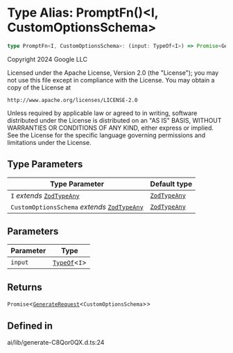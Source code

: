 # Type Alias: PromptFn()\<I, CustomOptionsSchema\>

```ts
type PromptFn<I, CustomOptionsSchema>: (input: TypeOf<I>) => Promise<GenerateRequest<CustomOptionsSchema>>;
```

Copyright 2024 Google LLC

Licensed under the Apache License, Version 2.0 (the "License");
you may not use this file except in compliance with the License.
You may obtain a copy of the License at

    http://www.apache.org/licenses/LICENSE-2.0

Unless required by applicable law or agreed to in writing, software
distributed under the License is distributed on an "AS IS" BASIS,
WITHOUT WARRANTIES OR CONDITIONS OF ANY KIND, either express or implied.
See the License for the specific language governing permissions and
limitations under the License.

## Type Parameters

| Type Parameter | Default type |
| ------ | ------ |
| `I` *extends* [`ZodTypeAny`](../namespaces/z/type-aliases/ZodTypeAny.md) | [`ZodTypeAny`](../namespaces/z/type-aliases/ZodTypeAny.md) |
| `CustomOptionsSchema` *extends* [`ZodTypeAny`](../namespaces/z/type-aliases/ZodTypeAny.md) | [`ZodTypeAny`](../namespaces/z/type-aliases/ZodTypeAny.md) |

## Parameters

| Parameter | Type |
| ------ | ------ |
| `input` | [`TypeOf`](../namespaces/z/type-aliases/TypeOf.md)\<`I`\> |

## Returns

`Promise`\<[`GenerateRequest`](../interfaces/GenerateRequest.md)\<`CustomOptionsSchema`\>\>

## Defined in

ai/lib/generate-C8Qor0QX.d.ts:24
